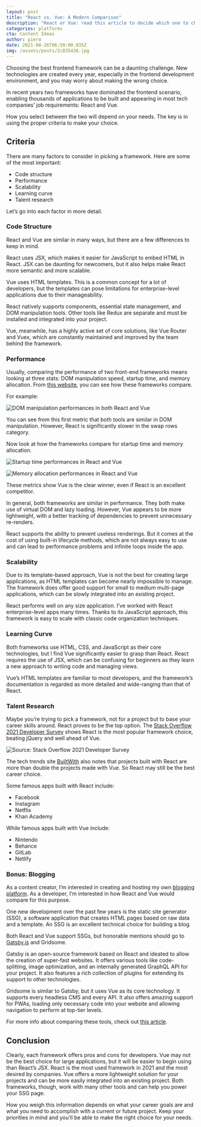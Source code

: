 ```yaml
---
layout: post
title: "React vs. Vue: A Modern Comparison"
description: "React or Vue: read this article to decide which one to choose"
categories: platforms
cta: Content Ideas
author: piero
date: 2021-08-26T06:59:00.035Z
img: /assets/posts/2c835436.jpg
---
```

Choosing the best frontend framework can be a daunting challenge. New technologies are created every year, especially in the frontend development environment, and you may worry about making the wrong choice. 

In recent years two frameworks have dominated the frontend scenario, enabling thousands of applications to be built and appearing in most tech companies’ job requirements: React and Vue. 

How you select between the two will depend on your needs. The key is in using the proper criteria to make your choice. 

## Criteria

There are many factors to consider in picking a framework. Here are some of the most important:

* Code structure
* Performance
* Scalability
* Learning curve
* Talent research

Let’s go into each factor in more detail.  

### Code Structure

React and Vue are similar in many ways, but there are a few differences to keep in mind. 

React uses JSX, which makes it easier for JavaScript to embed HTML in React. JSX can be daunting for newcomers, but it also helps make React more semantic and more scalable.

Vue uses HTML templates. This is a common concept for a lot of developers, but the templates can pose limitations for enterprise-level applications due to their manageability.

React natively supports components, essential state management, and DOM manipulation tools. Other tools like Redux are separate and must be installed and integrated into your project.

Vue, meanwhile, has a highly active set of core solutions, like Vue Router and Vuex, which are constantly maintained and improved by the team behind the framework.

<!-- signup -->

### Performance

Usually, comparing the performance of two front-end frameworks means looking at three stats: DOM manipulation speed, startup time, and memory allocation. From [this website](https://stefankrause.net/js-frameworks-benchmark8/table.html), you can see how these frameworks compare.

For example:

![DOM manipulation performances in both React and Vue](https://i.imgur.com/iShv6oK.png)

You can see from this first metric that both tools are similar in DOM manipulation. However, React is significantly slower in the swap rows category.

Now look at how the frameworks compare for startup time and memory allocation.

![Startup time performances in React and Vue](https://i.imgur.com/80pv21Z.png)

![Memory allocation performances in React and Vue](https://i.imgur.com/3LMystw.png)

These metrics show Vue is the clear winner, even if React is an excellent competitor.

In general, both frameworks are similar in performance. They both make use of virtual DOM and lazy loading. However, Vue appears to be more lightweight, with a better tracking of dependencies to prevent unnecessary re-renders.

React supports the ability to prevent useless renderings. But it comes at the cost of using built-in lifecycle methods, which are not always easy to use and can lead to performance problems and infinite loops inside the app.

### Scalability

Due to its template-based approach, Vue is not the best for creating large applications, as HTML templates can become nearly impossible to manage. The framework does offer good support for small to medium multi-page applications, which can be slowly integrated into an existing project.

React performs well on any size application. I’ve worked with React enterprise-level apps many times. Thanks to its JavaScript approach, this framework is easy to scale with classic code organization techniques.

<!-- signup -->

### Learning Curve

Both frameworks use HTML, CSS, and JavaScript as their core technologies, but I find Vue significantly easier to grasp than React. React requires the use of JSX, which can be confusing for beginners as they learn a new approach to writing code and managing views.

Vue’s HTML templates are familiar to most developers, and the framework’s documentation is regarded as more detailed and wide-ranging than that of React.

### Talent Research

Maybe you’re trying to pick a framework, not for a project but to base your career skills around. React proves to be the top option. The [Stack Overflow 2021 Developer Survey](https://insights.stackoverflow.com/survey/2021#section-most-popular-technologies-web-frameworks) shows React is the most popular framework choice, beating jQuery and well ahead of Vue. 

![Source: Stack Overflow 2021 Developer Survey](https://i.imgur.com/PyIOfmY.png)

The tech trends site [BuiltWith](https://builtwith.com/) also notes that projects built with React are more than double the projects made with Vue. So React may still be the best career choice.

Some famous apps built with React include: 

* Facebook
* Instagram
* Netflix
* Khan Academy

While famous apps built with Vue include:

* Nintendo
* Behance
* GitLab
* Netlify

### Bonus: Blogging

As a content creator, I’m interested in creating and hosting my own [blogging platform](https://draft.dev/learn/technical-blog-platforms). As a developer, I’m interested in how React and Vue would compare for this purpose.

One new development over the past few years is the static site generator (SSG), a software application that creates HTML pages based on raw data and a template. An SSG is an excellent technical choice for building a blog.

Both React and Vue support SSGs, but honorable mentions should go to [Gatsby.js](https://draft.dev/learn/hugo-vs-gatsby) and Gridsome.

Gatsby is an open-source framework based on React and ideated to allow the creation of super-fast websites. It offers various tools like code-splitting, image optimization, and an internally generated GraphQL API for your project. It also features a rich collection of plugins for extending its support to other technologies.

Gridsome is similar to Gatsby, but it uses Vue as its core technology. It supports every headless CMS and every API. It also offers amazing support for PWAs, loading only necessary code into your website and allowing navigation to perform at top-tier levels.

For more info about comparing these tools, check out [this article](https://www.tekkiwebsolutions.com/blog/gatsby-vs-gridsome/).

## Conclusion

Clearly, each framework offers pros and cons for developers. Vue may not be the best choice for large applications, but it will be easier to begin using than React’s JSX. React is the most used framework in 2021 and the most desired by companies. Vue offers a more lightweight solution for your projects and can be more easily integrated into an existing project. Both frameworks, though, work with many other tools and can help you power your SSG page. 

How you weigh this information depends on what your career goals are and what you need to accomplish with a current or future project. Keep your priorities in mind and you’ll be able to make the right choice for your needs.  

